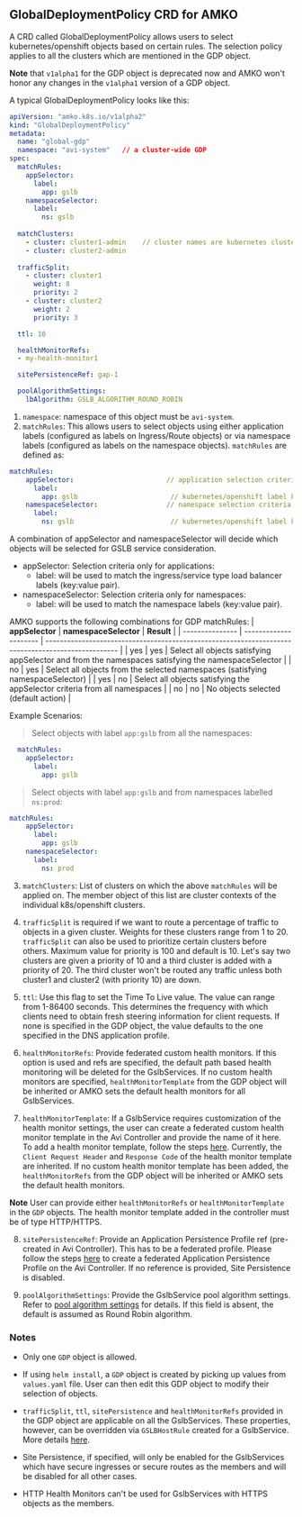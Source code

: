 ## GlobalDeploymentPolicy CRD for AMKO
A CRD called GlobalDeploymentPolicy allows users to select kubernetes/openshift objects based on certain rules. The selection policy applies to all the clusters which are mentioned in the GDP object.

**Note** that `v1alpha1` for the GDP object is deprecated now and AMKO won't honor any changes in the `v1alpha1` version of a GDP object.

A typical GlobalDeploymentPolicy looks like this:

```yaml
apiVersion: "amko.k8s.io/v1alpha2"
kind: "GlobalDeploymentPolicy"
metadata:
  name: "global-gdp"
  namespace: "avi-system"   // a cluster-wide GDP
spec:
  matchRules:
    appSelector:
      label:
        app: gslb
    namespaceSelector:
      label:
        ns: gslb
 
  matchClusters:
    - cluster: cluster1-admin    // cluster names are kubernetes cluster contexts
    - cluster: cluster2-admin
 
  trafficSplit:
    - cluster: cluster1
      weight: 8
      priority: 2
    - cluster: cluster2
      weight: 2
      priority: 3

  ttl: 10

  healthMonitorRefs:
  - my-health-monitor1

  sitePersistenceRef: gap-1

  poolAlgorithmSettings:
    lbAlgorithm: GSLB_ALGORITHM_ROUND_ROBIN
```
1. `namespace`: namespace of this object must be `avi-system`.
2. `matchRules`: This allows users to select objects using either application labels (configured as labels on Ingress/Route objects) or via namespace labels (configured as labels on the namespace objects). `matchRules` are defined as:
```yaml
matchRules:
    appSelector:                       // application selection criteria
      label:
        app: gslb                       // kubernetes/openshift label key-value
    namespaceSelector:                 // namespace selection criteria
      label:
        ns: gslb                        // kubernetes/openshift label key-value
```
A combination of appSelector and namespaceSelector will decide which objects will be selected for GSLB service consideration.
- appSelector: Selection criteria only for applications:
  * label: will be used to match the ingress/service type load balancer labels (key:value pair).
- namespaceSelector: Selection criteria only for namespaces:
  * label: will be used to match the namespace labels (key:value pair).

AMKO supports the following combinations for GDP matchRules:
| **appSelector** | **namespaceSelector** | **Result**                                                                                         |
| --------------- | --------------------- | -------------------------------------------------------------------------------------------------- |
| yes             | yes                   | Select all objects satisfying appSelector and from the namespaces satisfying the namespaceSelector |
| no              | yes                   | Select all objects from the selected namespaces (satisfying namespaceSelector)                     |
| yes             | no                    | Select all objects satisfying the appSelector criteria from all namespaces                         |
| no              | no                    | No objects selected (default action)                                                               |

Example Scenarios:

> Select objects with label `app:gslb` from all the namespaces:
```yaml
  matchRules:
    appSelector:
      label:
        app: gslb
```

> Select objects with label `app:gslb` and from namespaces labelled `ns:prod`:
```yaml
matchRules:
    appSelector:
      label:
        app: gslb
    namespaceSelector:
      label:
        ns: prod
```

3. `matchClusters`: List of clusters on which the above `matchRules` will be applied on. The member object of this list are cluster contexts of the individual k8s/openshift clusters.

4. `trafficSplit` is required if we want to route a percentage of traffic to objects in a given cluster. Weights for these clusters range from 1 to 20. `trafficSplit` can also be used to prioritize certain clusters before others. Maximum value for priority is 100 and default is 10. Let's say two clusters are given a priority of 10 and a third cluster is added with a priority of 20. The third cluster won't be routed any traffic unless both cluster1 and cluster2 (with priority 10) are down.

5. `ttl`: Use this flag to set the Time To Live value. The value can range from 1-86400 seconds. This determines the frequency with which clients need to obtain fresh steering information for client requests. If none is specified in the GDP object, the value defaults to the one specified in the DNS application profile.

6. `healthMonitorRefs`: Provide federated custom health monitors. If this option is used and refs are specified, the default path based health monitoring will be deleted for the GslbServices. If no custom health monitors are specified, `healthMonitorTemplate` from the GDP object will be inherited or AMKO sets the default health monitors for all GslbServices.

7. `healthMonitorTemplate`: If a GslbService requires customization of the health monitor settings, the user can create a federated custom health monitor template in the Avi Controller and provide the name of it here. To add a health monitor template, follow the steps [here](https://avinetworks.com/docs/20.1/avi-gslb-service-and-health-monitors/#configuring-health-monitoring). Currently, the `Client Request Header` and `Response Code` of the health monitor template are inherited. If no custom health monitor template has been added, the `healthMonitorRefs` from the GDP object will be inherited or AMKO sets the default health monitors.

**Note** User can provide either `healthMonitorRefs` or `healthMonitorTemplate` in the `GDP` objects. The health monitor template added in the controller must be of type HTTP/HTTPS.

8. `sitePersistenceRef`: Provide an Application Persistence Profile ref (pre-created in Avi Controller). This has to be a federated profile. Please follow the steps [here](https://avinetworks.com/docs/20.1/gslb-site-cookie-persistence/#outline-of-steps-to-be-taken) to create a federated Application Persistence Profile on the Avi Controller. If no reference is provided, Site Persistence is disabled.

9. `poolAlgorithmSettings`: Provide the GslbService pool algorithm settings. Refer to [pool algorithm settings](gslbhostrule.md#pool-algorithm-settings) for details. If this field is absent, the default is assumed as Round Robin algorithm.
 
### Notes
* Only one `GDP` object is allowed.

* If using `helm install`, a `GDP` object is created by picking up values from `values.yaml` file. User can then edit this GDP object to modify their selection of objects.

* `trafficSplit`, `ttl`, `sitePersistence` and `healthMonitorRefs` provided in the GDP object are applicable on all the GslbServices. These properties, however, can be overridden via `GSLBHostRule` created for a GslbService. More details [here](gslbhostrule.md).

* Site Persistence, if specified, will only be enabled for the GslbServices which have secure ingresses or secure routes as the members and will be disabled for all other cases.

* HTTP Health Monitors can't be used for GslbServices with HTTPS objects as the members.
